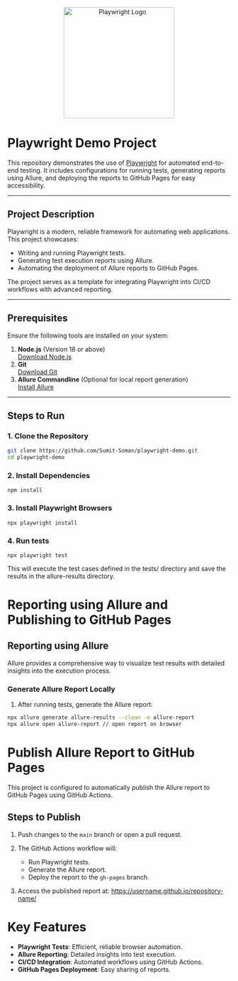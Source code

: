 <p align="center">
  <img src="https://playwright.dev/img/playwright-logo.svg" alt="Playwright Logo" width="250">
</p>

# Playwright Demo Project

This repository demonstrates the use of [Playwright](https://playwright.dev/) for automated end-to-end testing. It includes configurations for running tests, generating reports using Allure, and deploying the reports to GitHub Pages for easy accessibility.

---

## **Project Description**

Playwright is a modern, reliable framework for automating web applications. This project showcases:

- Writing and running Playwright tests.
- Generating test execution reports using Allure.
- Automating the deployment of Allure reports to GitHub Pages.

The project serves as a template for integrating Playwright into CI/CD workflows with advanced reporting.

---

## **Prerequisites**

Ensure the following tools are installed on your system:

1. **Node.js** (Version 18 or above)  
   [Download Node.js](https://nodejs.org/)
2. **Git**  
   [Download Git](https://git-scm.com/)
3. **Allure Commandline** (Optional for local report generation)  
   [Install Allure](https://docs.qameta.io/allure/)

---

## **Steps to Run**

### 1. Clone the Repository
```bash
git clone https://github.com/Sumit-Soman/playwright-demo.git
cd playwright-demo
```

### 2. Install Dependencies
```
npm install
```

### 3. Install Playwright Browsers
```
npx playwright install
```

### 4. Run tests
```
npx playwright test
```
This will execute the test cases defined in the tests/ directory and save the results in the allure-results directory.

# Reporting using Allure and Publishing to GitHub Pages

## Reporting using Allure

Allure provides a comprehensive way to visualize test results with detailed insights into the execution process.

### Generate Allure Report Locally

1. After running tests, generate the Allure report:
```bash
npx allure generate allure-results --clean -o allure-report
npx allure open allure-report // open report on browser
```
# Publish Allure Report to GitHub Pages

This project is configured to automatically publish the Allure report to GitHub Pages using GitHub Actions.

## Steps to Publish

1. Push changes to the `main` branch or open a pull request.
2. The GitHub Actions workflow will:
   - Run Playwright tests.
   - Generate the Allure report.
   - Deploy the report to the `gh-pages` branch.

3. Access the published report at:
  https://username.github.io/repository-name/

# Key Features

- **Playwright Tests**: Efficient, reliable browser automation.
- **Allure Reporting**: Detailed insights into test execution.
- **CI/CD Integration**: Automated workflows using GitHub Actions.
- **GitHub Pages Deployment**: Easy sharing of reports.


